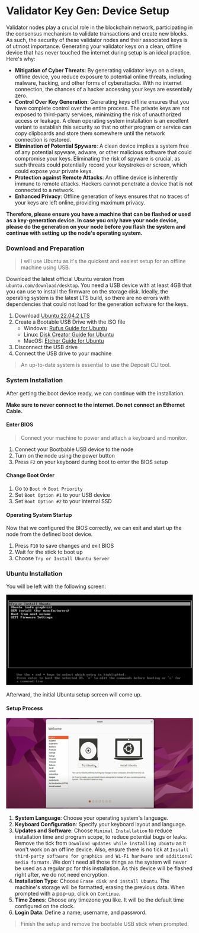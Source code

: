 # Validator Key Gen: Device Setup

Validator nodes play a crucial role in the blockchain network, participating in the consensus mechanism to validate transactions and create new blocks. As such, the security of these validator nodes and their associated keys is of utmost importance. Generating your validator keys on a clean, offline device that has never touched the internet during setup is an ideal practice. Here's why:

- **Mitigation of Cyber Threats**: By generating validator keys on a clean, offline device, you reduce exposure to potential online threats, including malware, hacking, and other forms of cyberattacks. With no internet connection, the chances of a hacker accessing your keys are essentially zero.
- **Control Over Key Generation**: Generating keys offline ensures that you have complete control over the entire process. The private keys are not exposed to third-party services, minimizing the risk of unauthorized access or leakage. A clean operating system installation is an excellent variant to establish this security so that no other program or service can copy clipboards and store them somewhere until the network connection is restored.
- **Elimination of Potential Spyware**: A clean device implies a system free of any potential spyware, adware, or other malicious software that could compromise your keys. Eliminating the risk of spyware is crucial, as such threats could potentially record your keystrokes or screen, which could expose your private keys.
- **Protection against Remote Attacks**: An offline device is inherently immune to remote attacks. Hackers cannot penetrate a device that is not connected to a network.
- **Enhanced Privacy**: Offline generation of keys ensures that no traces of your keys are left online, providing maximum privacy.

**Therefore, please ensure you have a machine that can be flashed or used as a key-generation device. In case you only have your node device, please do the generation on your node before you flash the system and continue with setting up the node's operating system.**

### Download and Preparation

> I will use Ubuntu as it's the quickest and easiest setup for an offline machine using USB.

Download the latest official Ubuntu version from `ubuntu.com/download/desktop`. You need a USB device with at least 4GB that you can use to install the firmware on the storage disk. Ideally, the operating system is the latest LTS build, so there are no errors with dependencies that could not load for the generation software for the keys.

1. Download [Ubuntu 22.04.2 LTS](https://ubuntu.com/download/desktop)
2. Create a Bootable USB Drive with the ISO file
   - Windows: [Rufus Guide for Ubuntu](https://ubuntu.com/tutorials/create-a-usb-stick-on-windows#1-overview)
   - Linux: [Disk Creator Guide for Ubuntu](https://ubuntu.com/tutorials/create-a-usb-stick-on-ubuntu#1-overview)
   - MacOS: [Etcher Guide for Ubuntu](https://ubuntu.com/tutorials/create-a-usb-stick-on-macos#1-overview)
3. Disconnect the USB drive
4. Connect the USB drive to your machine

> An up-to-date system is essential to use the Deposit CLI tool.

### System Installation

After getting the boot device ready, we can continue with the installation.

**Make sure to never connect to the internet. Do not connect an Ethernet Cable.**

#### Enter BIOS

> Connect your machine to power and attach a keyboard and monitor.

1. Connect your Bootbable USB device to the node
2. Turn on the node using the power button
3. Press `F2` on your keyboard during boot to enter the BIOS setup

#### Change Boot Order

1. Go to `Boot` -> `Boot Priority`
2. Set `Boot Option #1` to your USB device
3. Set `Boot Option #2` to your internal SSD

#### Operating System Startup

Now that we configured the BIOS correctly, we can exit and start up the node from the defined boot device.

1. Press `F10` to save changes and exit BIOS
2. Wait for the stick to boot up
3. Choose `Try or Install Ubuntu Server`

### Ubuntu Installation

You will be left with the following screen:

![Try or Install Ubuntu Server](/img/validator_install_1.png)

Afterward, the initial Ubuntu setup screen will come up.

#### Setup Process

![Initial Setup Screen](/img/validator_install_2.png)

1. **System Language**: Choose your operating system's language.
2. **Keyboard Configuration**: Specify your keyboard layout and language.
3. **Updates and Software**: Choose `Minimal Installation` to reduce installation time and program scope, to reduce potential bugs or leaks. Remove the tick from `Download updates while installing Ubuntu` as it won't work on an offline device. Also, ensure there is no tick at `Install third-party software for graphics and Wi-Fi hardware and additional media formats`. We don't need all those things as the system will never be used as a regular pc for this installation. As this device will be flashed right after, we do not need encryption.
4. **Installation Type**: Choose `Erase disk and install Ubuntu`. The machine's storage will be formatted, erasing the previous data. When prompted with a pop-up, click on `Continue`.
5. **Time Zones**: Choose any timezone you like. It will be the default time configured on the clock.
6. **Login Data**: Define a name, username, and password.

> Finish the setup and remove the bootable USB stick when prompted.
